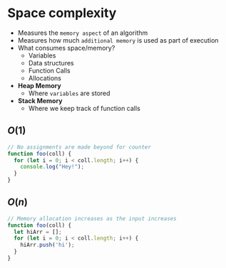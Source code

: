 # Space complexity

- Measures the `memory aspect` of an algorithm
- Measures how much `additional memory` is used as part of execution
- What consumes space/memory?
  - Variables
  - Data structures
  - Function Calls
  - Allocations
- **Heap Memory**
  - Where `variables` are stored
- **Stack Memory**
  - Where we keep track of function calls

## $O(1)$

```javascript
// No assignments are made beyond for counter
function foo(coll) {
  for (let i = 0; i < coll.length; i++) {
    console.log("Hey!");
  }
}
```

## $O(n)$

```javascript
// Memory allocation increases as the input increases
function foo(coll) {
  let hiArr = [];
  for (let i = 0; i < coll.length; i++) {
    hiArr.push('hi');
  }
}
```
